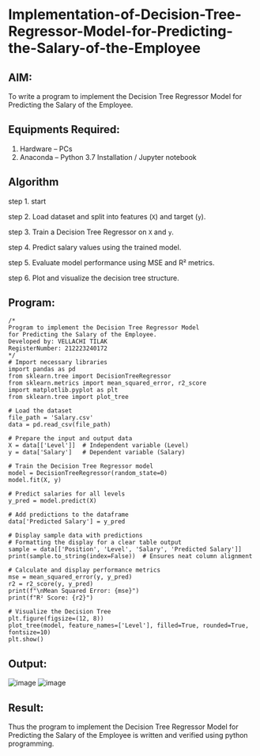 # Implementation-of-Decision-Tree-Regressor-Model-for-Predicting-the-Salary-of-the-Employee

## AIM:
To write a program to implement the Decision Tree Regressor Model for Predicting the Salary of the Employee.

## Equipments Required:
1. Hardware – PCs
2. Anaconda – Python 3.7 Installation / Jupyter notebook

## Algorithm
step 1. start

step 2. Load dataset and split into features (`X`) and target (`y`).

step 3. Train a Decision Tree Regressor on `X` and `y`.

step 4. Predict salary values using the trained model.

step 5. Evaluate model performance using MSE and R² metrics.

step 6. Plot and visualize the decision tree structure.
## Program:
```
/*
Program to implement the Decision Tree Regressor Model
for Predicting the Salary of the Employee.
Developed by: VELLACHI TILAK
RegisterNumber: 212223240172 
*/
# Import necessary libraries
import pandas as pd
from sklearn.tree import DecisionTreeRegressor
from sklearn.metrics import mean_squared_error, r2_score
import matplotlib.pyplot as plt
from sklearn.tree import plot_tree

# Load the dataset
file_path = 'Salary.csv'
data = pd.read_csv(file_path)

# Prepare the input and output data
X = data[['Level']]  # Independent variable (Level)
y = data['Salary']   # Dependent variable (Salary)

# Train the Decision Tree Regressor model
model = DecisionTreeRegressor(random_state=0)
model.fit(X, y)

# Predict salaries for all levels
y_pred = model.predict(X)

# Add predictions to the dataframe
data['Predicted Salary'] = y_pred

# Display sample data with predictions
# Formatting the display for a clear table output
sample = data[['Position', 'Level', 'Salary', 'Predicted Salary']]
print(sample.to_string(index=False))  # Ensures neat column alignment

# Calculate and display performance metrics
mse = mean_squared_error(y, y_pred)
r2 = r2_score(y, y_pred)
print(f"\nMean Squared Error: {mse}")
print(f"R² Score: {r2}")

# Visualize the Decision Tree
plt.figure(figsize=(12, 8))
plot_tree(model, feature_names=['Level'], filled=True, rounded=True, fontsize=10)
plt.show()

```

## Output:
![image](https://github.com/user-attachments/assets/7f678ad8-9516-471b-bd6b-aa727b4b0c88)
![image](https://github.com/user-attachments/assets/0cd1d086-6952-4975-8e48-ec059b57fdf9)




## Result:
Thus the program to implement the Decision Tree Regressor Model for Predicting the Salary of the Employee is written and verified using python programming.
